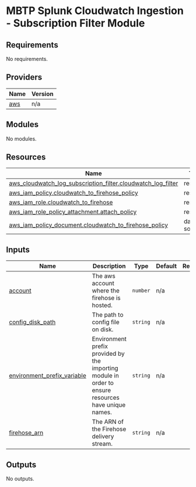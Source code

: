 # MBTP Splunk Cloudwatch Ingestion - Subscription Filter Module

<!-- BEGIN_TF_DOCS -->
## Requirements

No requirements.

## Providers

| Name | Version |
|------|---------|
| <a name="provider_aws"></a> [aws](#provider\_aws) | n/a |

## Modules

No modules.

## Resources

| Name | Type |
|------|------|
| [aws_cloudwatch_log_subscription_filter.cloudwatch_log_filter](https://registry.terraform.io/providers/hashicorp/aws/latest/docs/resources/cloudwatch_log_subscription_filter) | resource |
| [aws_iam_policy.cloudwatch_to_firehose_policy](https://registry.terraform.io/providers/hashicorp/aws/latest/docs/resources/iam_policy) | resource |
| [aws_iam_role.cloudwatch_to_firehose](https://registry.terraform.io/providers/hashicorp/aws/latest/docs/resources/iam_role) | resource |
| [aws_iam_role_policy_attachment.attach_policy](https://registry.terraform.io/providers/hashicorp/aws/latest/docs/resources/iam_role_policy_attachment) | resource |
| [aws_iam_policy_document.cloudwatch_to_firehose_policy](https://registry.terraform.io/providers/hashicorp/aws/latest/docs/data-sources/iam_policy_document) | data source |

## Inputs

| Name | Description | Type | Default | Required |
|------|-------------|------|---------|:--------:|
| <a name="input_account"></a> [account](#input\_account) | The aws account where the firehose is hosted. | `number` | n/a | yes |
| <a name="input_config_disk_path"></a> [config\_disk\_path](#input\_config\_disk\_path) | The path to config file on disk. | `string` | n/a | yes |
| <a name="input_environment_prefix_variable"></a> [environment\_prefix\_variable](#input\_environment\_prefix\_variable) | Environment prefix provided by the importing module in order to ensure resources have unique names. | `string` | n/a | yes |
| <a name="input_firehose_arn"></a> [firehose\_arn](#input\_firehose\_arn) | The ARN of the Firehose delivery stream. | `string` | n/a | yes |

## Outputs

No outputs.
<!-- END_TF_DOCS -->

